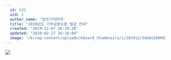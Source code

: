 ```yaml
---
  id: 525
  uid: 2
  author_name: "정의기억연대"
  title: "2019년도 기부금영수증 발급 안내"
  created: "2019-12-07 16:19:28"
  updated: "2020-02-27 16:16:04"
  image: "/kr/wp-content/uploads/kboard_thumbnails/1/201912/5deb52800d2cd8903582.jpg"
---
```

![](/kr/wp-content/uploads/kboard_attached/1/201912/5deb52b0870c98176053.jpg)